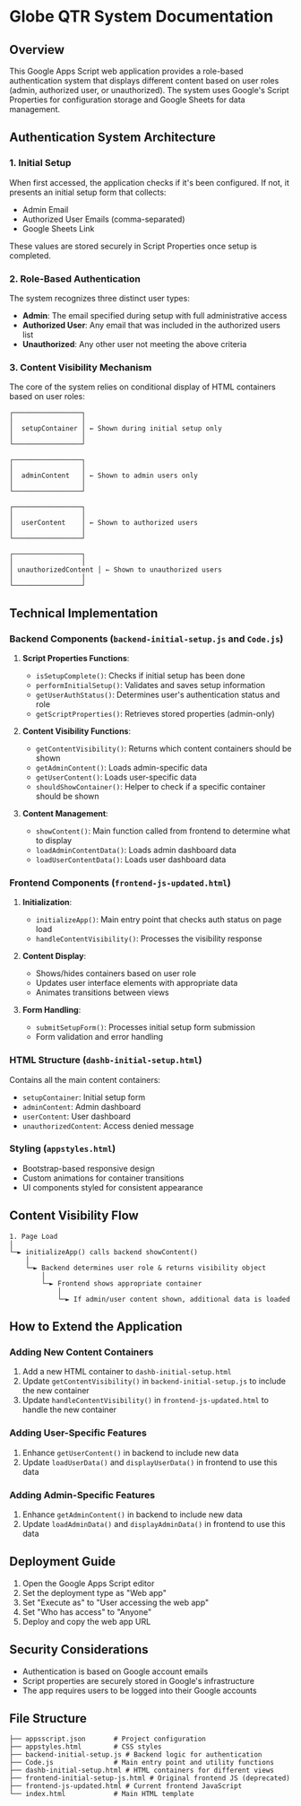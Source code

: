 # Globe QTR System Documentation

## Overview
This Google Apps Script web application provides a role-based authentication system that displays different content based on user roles (admin, authorized user, or unauthorized). The system uses Google's Script Properties for configuration storage and Google Sheets for data management.

## Authentication System Architecture

### 1. Initial Setup
When first accessed, the application checks if it's been configured. If not, it presents an initial setup form that collects:
- Admin Email
- Authorized User Emails (comma-separated)
- Google Sheets Link

These values are stored securely in Script Properties once setup is completed.

### 2. Role-Based Authentication
The system recognizes three distinct user types:
- **Admin**: The email specified during setup with full administrative access
- **Authorized User**: Any email that was included in the authorized users list
- **Unauthorized**: Any other user not meeting the above criteria

### 3. Content Visibility Mechanism
The core of the system relies on conditional display of HTML containers based on user roles:

```
┌─────────────────┐
│                 │
│  setupContainer │ ← Shown during initial setup only
│                 │
└─────────────────┘

┌─────────────────┐
│                 │
│  adminContent   │ ← Shown to admin users only
│                 │
└─────────────────┘

┌─────────────────┐
│                 │
│  userContent    │ ← Shown to authorized users
│                 │
└─────────────────┘

┌─────────────────┐
│                 │
│ unauthorizedContent │ ← Shown to unauthorized users
│                 │
└─────────────────┘
```

## Technical Implementation

### Backend Components (`backend-initial-setup.js` and `Code.js`)

1. **Script Properties Functions**:
   - `isSetupComplete()`: Checks if initial setup has been done
   - `performInitialSetup()`: Validates and saves setup information
   - `getUserAuthStatus()`: Determines user's authentication status and role
   - `getScriptProperties()`: Retrieves stored properties (admin-only)

2. **Content Visibility Functions**:
   - `getContentVisibility()`: Returns which content containers should be shown
   - `getAdminContent()`: Loads admin-specific data
   - `getUserContent()`: Loads user-specific data
   - `shouldShowContainer()`: Helper to check if a specific container should be shown

3. **Content Management**:
   - `showContent()`: Main function called from frontend to determine what to display
   - `loadAdminContentData()`: Loads admin dashboard data
   - `loadUserContentData()`: Loads user dashboard data

### Frontend Components (`frontend-js-updated.html`)

1. **Initialization**:
   - `initializeApp()`: Main entry point that checks auth status on page load
   - `handleContentVisibility()`: Processes the visibility response

2. **Content Display**:
   - Shows/hides containers based on user role
   - Updates user interface elements with appropriate data
   - Animates transitions between views

3. **Form Handling**:
   - `submitSetupForm()`: Processes initial setup form submission
   - Form validation and error handling

### HTML Structure (`dashb-initial-setup.html`)
Contains all the main content containers:
- `setupContainer`: Initial setup form
- `adminContent`: Admin dashboard
- `userContent`: User dashboard
- `unauthorizedContent`: Access denied message

### Styling (`appstyles.html`)
- Bootstrap-based responsive design
- Custom animations for container transitions
- UI components styled for consistent appearance

## Content Visibility Flow

```
1. Page Load
│
└─► initializeApp() calls backend showContent()
    │
    └─► Backend determines user role & returns visibility object
        │
        └─► Frontend shows appropriate container
            │
            └─► If admin/user content shown, additional data is loaded
```

## How to Extend the Application

### Adding New Content Containers
1. Add a new HTML container to `dashb-initial-setup.html`
2. Update `getContentVisibility()` in `backend-initial-setup.js` to include the new container
3. Update `handleContentVisibility()` in `frontend-js-updated.html` to handle the new container

### Adding User-Specific Features
1. Enhance `getUserContent()` in backend to include new data
2. Update `loadUserData()` and `displayUserData()` in frontend to use this data

### Adding Admin-Specific Features
1. Enhance `getAdminContent()` in backend to include new data
2. Update `loadAdminData()` and `displayAdminData()` in frontend to use this data

## Deployment Guide
1. Open the Google Apps Script editor
2. Set the deployment type as "Web app"
3. Set "Execute as" to "User accessing the web app"
4. Set "Who has access" to "Anyone"
5. Deploy and copy the web app URL

## Security Considerations
- Authentication is based on Google account emails
- Script properties are securely stored in Google's infrastructure
- The app requires users to be logged into their Google accounts

## File Structure
```
├── appsscript.json       # Project configuration
├── appstyles.html        # CSS styles
├── backend-initial-setup.js # Backend logic for authentication
├── Code.js               # Main entry point and utility functions
├── dashb-initial-setup.html # HTML containers for different views
├── frontend-initial-setup-js.html # Original frontend JS (deprecated)
├── frontend-js-updated.html # Current frontend JavaScript
└── index.html            # Main HTML template
```
